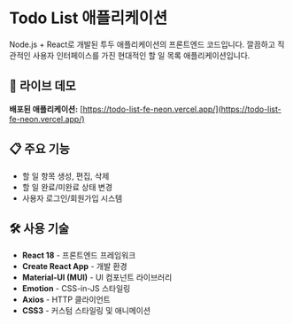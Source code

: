 # Todo List 애플리케이션

Node.js + React로 개발된 투두 애플리케이션의 프론트엔드 코드입니다. 깔끔하고 직관적인 사용자 인터페이스를 가진 현대적인 할 일 목록 애플리케이션입니다.

## 🚀 라이브 데모

**배포된 애플리케이션:** [https://todo-list-fe-neon.vercel.app/](https://todo-list-fe-neon.vercel.app/)

## 📋 주요 기능

- 할 일 항목 생성, 편집, 삭제
- 할 일 완료/미완료 상태 변경
- 사용자 로그인/회원가입 시스템

## 🛠️ 사용 기술

- **React 18** - 프론트엔드 프레임워크
- **Create React App** - 개발 환경
- **Material-UI (MUI)** - UI 컴포넌트 라이브러리
- **Emotion** - CSS-in-JS 스타일링
- **Axios** - HTTP 클라이언트
- **CSS3** - 커스텀 스타일링 및 애니메이션
